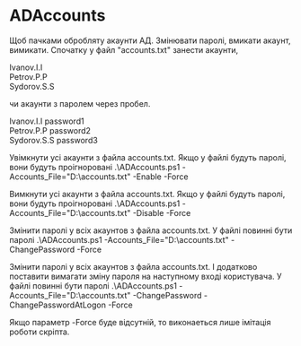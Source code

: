 # ADAccounts
Щоб пачками обробляту акаунти АД. Змінювати паролі, вмикати акаунт, вимикати.
Спочатку у файл "accounts.txt" занести акаунти,  

Ivanov.I.I  
Petrov.P.P  
Sydorov.S.S  

чи акаунти з паролем через пробел.  

Ivanov.I.I password1  
Petrov.P.P password2  
Sydorov.S.S password3  

Увімкнути усі акаунти з файла accounts.txt. Якщо у файлі будуть паролі, вони будуть проігноровані
.\ADAccounts.ps1 -Accounts_File="D:\accounts.txt" -Enable -Force

Вимкнути усі акаунти з файла accounts.txt. Якщо у файлі будуть паролі, вони будуть проігноровані
.\ADAccounts.ps1 -Accounts_File="D:\accounts.txt" -Disable -Force

Змінити паролі у всіх акаунтов з файла accounts.txt. У файлі повинні бути паролі
.\ADAccounts.ps1 -Accounts_File="D:\accounts.txt" -ChangePassword -Force

Змінити паролі у всіх акаунтов з файла accounts.txt. І додатково поставити вимагати зміну пароля на наступному вході користувача. У файлі повинні бути паролі
.\ADAccounts.ps1 -Accounts_File="D:\accounts.txt" -ChangePassword -ChangePasswordAtLogon -Force

Якщо параметр -Force буде відсутній, то виконаеться лише імітація роботи скріпта.
